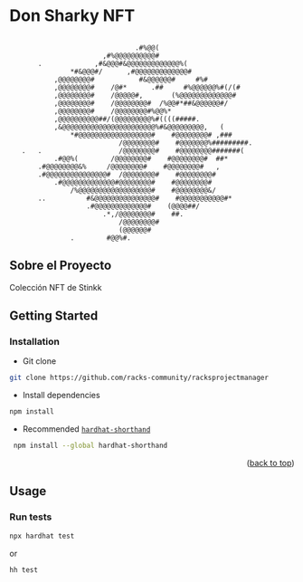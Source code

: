 # Don Sharky NFT

```

                               .#%@@(
                       ,#%@@@@@@@@@@#
       .             ,#&@@@#&@@@@@@@@@@@@@%(
               *#&@@@#/      ,#@@@@@@@@@@@@@#
           ,@@@@@@@@#           #&@@@@@@#     #%#
           ,@@@@@@@@#    /@#*      .##     #%@@@@@@%#(/(#
           ,@@@@@@@@#    /@@@@@#,       (%@@@@@@@@@@@@@#
           ,@@@@@@@@#    /@@@@@@@@#  /%@@#*##&@@@@@@#/
           ,@@@@@@@@#    /@@@@@@@@#%@@%*
           ,@@@@@@@@@@##/(@@@@@@@@@%#((((#####.
           ,&@@@@@@@@@@@@@@@@@@@@@@@%#&@@@@@@@@@,   (
               *#@@@@@@@@@@@@@@@@@@#    #@@@@@@@@# ,###
                           /@@@@@@@@#    #@@@@@@@%#########.
   .   .                   /@@@@@@@@#    #@@@@@@@@#######(
           .#@@%(        /@@@@@@@@#    #@@@@@@@@#  ##*
       .#@@@@@@@@&%     /@@@@@@@@#    #@@@@@@@@#   ,
       .#@@@@@@@@@@@@@@@#  /@@@@@@@@#    #@@@@@@@@#
           .#@@@@@@@@@@@@@#@@@@@@@@#    #@@@@@@@@#
               /%@@@@@@@@@@@@@@@@@@#    #@@@@@@@@&/
       ..          #&@@@@@@@@@@@@@@@#    #@@@@@@@@@@@#*
                   .#@@@@@@@@@@@@@#    (@@@@##/
                       .*,/@@@@@@@@#    ##.
                           /@@@@@@@@#
                           (@@@@@@#
               .        #@@%#.

```

## Sobre el Proyecto

Colección NFT de Stinkk

## Getting Started

### Installation

- Git clone

```sh
git clone https://github.com/racks-community/racksprojectmanager
```

- Install dependencies

```sh
npm install
```

- Recommended [`hardhat-shorthand`](https://hardhat.org/hardhat-runner/docs/guides/command-line-completion)

```sh
 npm install --global hardhat-shorthand
```

<p align="right">(<a href="#readme-top">back to top</a>)</p>

<!-- USAGE EXAMPLES -->

## Usage

### Run tests

```sh
npx hardhat test
```

or

```sh
hh test
```
